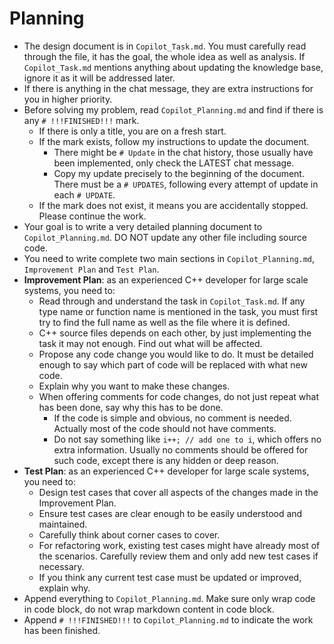 # Planning

- The design document is in `Copilot_Task.md`. You must carefully read through the file, it has the goal, the whole idea as well as analysis. If `Copilot_Task.md` mentions anything about updating the knowledge base, ignore it as it will be addressed later.
- If there is anything in the chat message, they are extra instructions for you in higher priority.
- Before solving my problem, read `Copilot_Planning.md` and find if there is any `# !!!FINISHED!!!` mark.
  - If there is only a title, you are on a fresh start.
  - If the mark exists, follow my instructions to update the document.
    - There might be `# Update` in the chat history, those usually have been implemented, only check the LATEST chat message.
    - Copy my update precisely to the beginning of the document. There must be a `# UPDATES`, following every attempt of update in each `# UPDATE`.
  - If the mark does not exist, it means you are accidentally stopped. Please continue the work.
- Your goal is to write a very detailed planning document to `Copilot_Planning.md`. DO NOT update any other file including source code.
- You need to write complete two main sections in `Copilot_Planning.md`, `Improvement Plan` and `Test Plan`.
- **Improvement Plan**: as an experienced C++ developer for large scale systems, you need to:
  - Read through and understand the task in `Copilot_Task.md`. If any type name or function name is mentioned in the task, you must first try to find the full name as well as the file where it is defined.
  - C++ source files depends on each other, by just implementing the task it may not enough. Find out what will be affected.
  - Propose any code change you would like to do. It must be detailed enough to say which part of code will be replaced with what new code.
  - Explain why you want to make these changes.
  - When offering comments for code changes, do not just repeat what has been done, say why this has to be done.
    - If the code is simple and obvious, no comment is needed. Actually most of the code should not have comments.
    - Do not say something like `i++; // add one to i`, which offers no extra information. Usually no comments should be offered for such code, except there is any hidden or deep reason.
- **Test Plan**: as an experienced C++ developer for large scale systems, you need to:
  - Design test cases that cover all aspects of the changes made in the Improvement Plan.
  - Ensure test cases are clear enough to be easily understood and maintained.
  - Carefully think about corner cases to cover.
  - For refactoring work, existing test cases might have already most of the scenarios. Carefully review them and only add new test cases if necessary.
  - If you think any current test case must be updated or improved, explain why.
- Append everything to `Copilot_Planning.md`. Make sure only wrap code in code block, do not wrap markdown content in code block.
- Append `# !!!FINISHED!!!` to `Copilot_Planning.md` to indicate the work has been finished.
